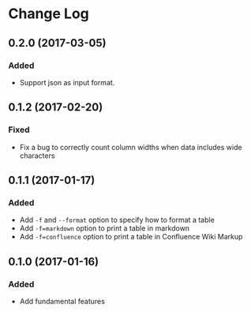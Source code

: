 # Change Log

## 0.2.0 (2017-03-05)

### Added
* Support json as input format.

## 0.1.2 (2017-02-20)

### Fixed
* Fix a bug to correctly count column widths when data includes wide characters

## 0.1.1 (2017-01-17)

### Added
* Add `-f` and `--format` option to specify how to format a table
* Add `-f=markdown` option to print a table in markdown
* Add `-f=confluence` option to print a table in Confluence Wiki Markup

## 0.1.0 (2017-01-16)

### Added
* Add fundamental features
